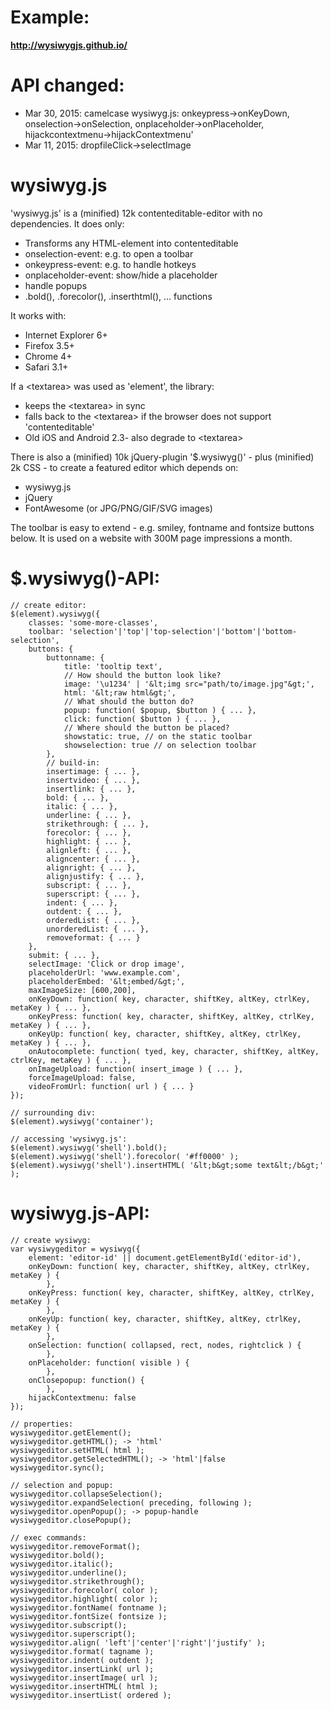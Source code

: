 Example:
==========
**http://wysiwygjs.github.io/**

API changed:
==========

* Mar 30, 2015: camelcase wysiwyg.js: onkeypress-&gt;onKeyDown, onselection-&gt;onSelection, onplaceholder-&gt;onPlaceholder, hijackcontextmenu-&gt;hijackContextmenu'
* Mar 11, 2015: dropfileClick-&gt;selectImage

wysiwyg.js
==========

'wysiwyg.js' is a (minified) 12k contenteditable-editor with no dependencies.
It does only:
* Transforms any HTML-element into contenteditable
* onselection-event: e.g. to open a toolbar
* onkeypress-event: e.g. to handle hotkeys
* onplaceholder-event: show/hide a placeholder
* handle popups
* .bold(), .forecolor(), .inserthtml(), ... functions

It works with:
* Internet Explorer 6+
* Firefox 3.5+
* Chrome 4+
* Safari 3.1+

If a &lt;textarea&gt; was used as 'element', the library:
* keeps the &lt;textarea&gt; in sync
* falls back to the &lt;textarea&gt; if the browser does not support 'contenteditable'
* Old iOS and Android 2.3- also degrade to &lt;textarea&gt;

There is also a (minified) 10k jQuery-plugin '$.wysiwyg()' - plus (minified) 2k CSS -
to create a featured editor which depends on:
* wysiwyg.js
* jQuery
* FontAwesome (or JPG/PNG/GIF/SVG images)

The toolbar is easy to extend - e.g. smiley, fontname and fontsize buttons below.
It is used on a website with 300M page impressions a month.

$.wysiwyg()-API:
==========
````
// create editor:
$(element).wysiwyg({
    classes: 'some-more-classes',
    toolbar: 'selection'|'top'|'top-selection'|'bottom'|'bottom-selection',
    buttons: {
        buttonname: {
            title: 'tooltip text',
            // How should the button look like?
            image: '\u1234' | '&lt;img src="path/to/image.jpg"&gt;',
            html: '&lt;raw html&gt;',
            // What should the button do?
            popup: function( $popup, $button ) { ... },
            click: function( $button ) { ... },
            // Where should the button be placed?
            showstatic: true, // on the static toolbar
            showselection: true // on selection toolbar
        },
        // build-in:
        insertimage: { ... },
        insertvideo: { ... },
        insertlink: { ... },
        bold: { ... },
        italic: { ... },
        underline: { ... },
        strikethrough: { ... },
        forecolor: { ... },
        highlight: { ... },
        alignleft: { ... },
        aligncenter: { ... },
        alignright: { ... },
        alignjustify: { ... },
        subscript: { ... },
        superscript: { ... },
        indent: { ... },
        outdent: { ... },
        orderedList: { ... },
        unorderedList: { ... },
        removeformat: { ... }
    },
    submit: { ... },
    selectImage: 'Click or drop image',
    placeholderUrl: 'www.example.com',
    placeholderEmbed: '&lt;embed/&gt;',
    maxImageSize: [600,200],
    onKeyDown: function( key, character, shiftKey, altKey, ctrlKey, metaKey ) { ... },
    onKeyPress: function( key, character, shiftKey, altKey, ctrlKey, metaKey ) { ... },
    onKeyUp: function( key, character, shiftKey, altKey, ctrlKey, metaKey ) { ... },
    onAutocomplete: function( tyed, key, character, shiftKey, altKey, ctrlKey, metaKey ) { ... },
    onImageUpload: function( insert_image ) { ... },
    forceImageUpload: false,
    videoFromUrl: function( url ) { ... }
});

// surrounding div:
$(element).wysiwyg('container');

// accessing 'wysiwyg.js':
$(element).wysiwyg('shell').bold();
$(element).wysiwyg('shell').forecolor( '#ff0000' );
$(element).wysiwyg('shell').insertHTML( '&lt;b&gt;some text&lt;/b&gt;' );
````

wysiwyg.js-API:
==========
````
// create wysiwyg:
var wysiwygeditor = wysiwyg({
    element: 'editor-id' || document.getElementById('editor-id'),
    onKeyDown: function( key, character, shiftKey, altKey, ctrlKey, metaKey ) {
        },
    onKeyPress: function( key, character, shiftKey, altKey, ctrlKey, metaKey ) {
        },
    onKeyUp: function( key, character, shiftKey, altKey, ctrlKey, metaKey ) {
        },
    onSelection: function( collapsed, rect, nodes, rightclick ) {
        },
    onPlaceholder: function( visible ) {
        },
    onClosepopup: function() {
        },
    hijackContextmenu: false
});

// properties:
wysiwygeditor.getElement();
wysiwygeditor.getHTML(); -> 'html'
wysiwygeditor.setHTML( html );
wysiwygeditor.getSelectedHTML(); -> 'html'|false
wysiwygeditor.sync();

// selection and popup:
wysiwygeditor.collapseSelection();
wysiwygeditor.expandSelection( preceding, following );
wysiwygeditor.openPopup(); -> popup-handle
wysiwygeditor.closePopup();

// exec commands:
wysiwygeditor.removeFormat();
wysiwygeditor.bold();
wysiwygeditor.italic();
wysiwygeditor.underline();
wysiwygeditor.strikethrough();
wysiwygeditor.forecolor( color );
wysiwygeditor.highlight( color );
wysiwygeditor.fontName( fontname );
wysiwygeditor.fontSize( fontsize );
wysiwygeditor.subscript();
wysiwygeditor.superscript();
wysiwygeditor.align( 'left'|'center'|'right'|'justify' );
wysiwygeditor.format( tagname );
wysiwygeditor.indent( outdent );
wysiwygeditor.insertLink( url );
wysiwygeditor.insertImage( url );
wysiwygeditor.insertHTML( html );
wysiwygeditor.insertList( ordered );
````
